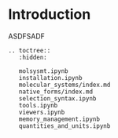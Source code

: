 # **Introduction**

ASDFSADF

```{eval-rst}
.. toctree::
   :hidden:

   molsysmt.ipynb
   installation.ipynb
   molecular_systems/index.md
   native_forms/index.md
   selection_syntax.ipynb
   tools.ipynb
   viewers.ipynb
   memory_management.ipynb
   quantities_and_units.ipynb
```

